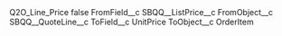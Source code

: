 <?xml version="1.0" encoding="UTF-8"?>
<CustomMetadata xmlns="http://soap.sforce.com/2006/04/metadata" xmlns:xsi="http://www.w3.org/2001/XMLSchema-instance" xmlns:xsd="http://www.w3.org/2001/XMLSchema">
    <label>Q2O_Line_Price</label>
    <protected>false</protected>
    <values>
        <field>FromField__c</field>
        <value xsi:type="xsd:string">SBQQ__ListPrice__c</value>
    </values>
    <values>
        <field>FromObject__c</field>
        <value xsi:type="xsd:string">SBQQ__QuoteLine__c</value>
    </values>
    <values>
        <field>ToField__c</field>
        <value xsi:type="xsd:string">UnitPrice</value>
    </values>
    <values>
        <field>ToObject__c</field>
        <value xsi:type="xsd:string">OrderItem</value>
    </values>
</CustomMetadata>
